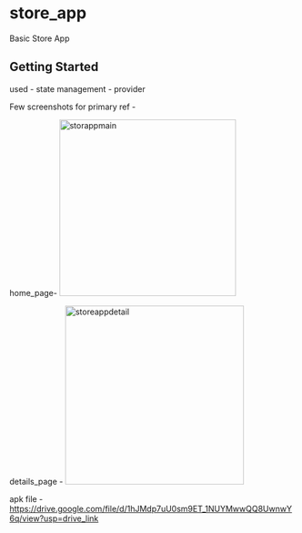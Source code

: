 # store_app

Basic Store App

## Getting Started
used -
state management - provider

Few screenshots for primary ref -

home_page-
<img width="310" alt="storappmain" src="https://github.com/user-attachments/assets/2b24db3a-7bd5-4273-9e3e-6f188605777c">

details_page -
<img width="314" alt="storeappdetail" src="https://github.com/user-attachments/assets/9d9d4939-acc6-40d4-b807-88ac89cedda2">


apk file - https://drive.google.com/file/d/1hJMdp7uU0sm9ET_1NUYMwwQQ8UwnwY6q/view?usp=drive_link
